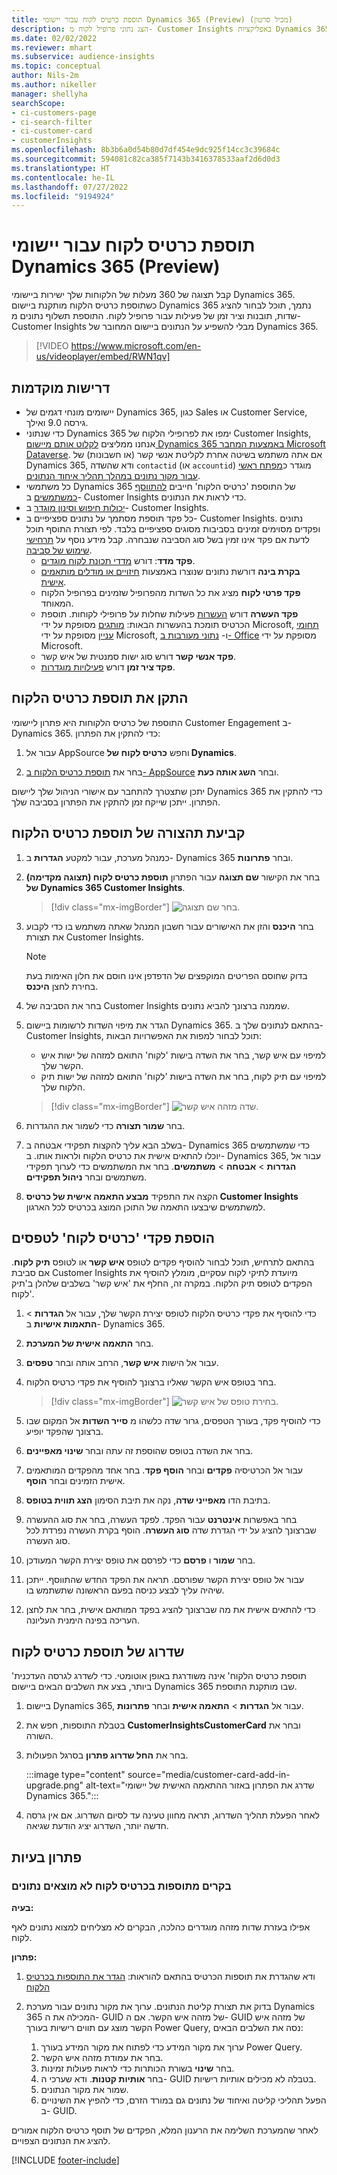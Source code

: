 ```yaml
---
title: תוספת כרטיס לקוח עבור יישומי Dynamics 365 ‏(Preview‏) (מכיל סרטון)
description: הצג נתוני פרופיל לקוח מ- Customer Insights באפליקציות Dynamics 365 באמצעות התוספת הזו.
ms.date: 02/02/2022
ms.reviewer: mhart
ms.subservice: audience-insights
ms.topic: conceptual
author: Nils-2m
ms.author: nikeller
manager: shellyha
searchScope:
- ci-customers-page
- ci-search-filter
- ci-customer-card
- customerInsights
ms.openlocfilehash: 8b3b6a0d54b80d7df454e9dc925f14cc3c39684c
ms.sourcegitcommit: 594081c82ca385f7143b3416378533aaf2d6d0d3
ms.translationtype: HT
ms.contentlocale: he-IL
ms.lasthandoff: 07/27/2022
ms.locfileid: "9194924"
---
```

# <a name="customer-card-add-in-for-dynamics-365-apps-preview"></a>תוספת כרטיס לקוח עבור יישומי Dynamics 365 ‏(Preview)

קבל תצוגה של 360 מעלות של הלקוחות שלך ישירות ביישומי Dynamics 365. כשתוספת כרטיס הלקוח מותקנת ביישום Dynamics 365 נתמך, תוכל לבחור להציג שדות, תובנות וציר זמן של פעילות עבור פרופיל לקוח. התוספת תשלוף נתונים מ- Customer Insights מבלי להשפיע על הנתונים ביישום המחובר של Dynamics 365.

> [!VIDEO https://www.microsoft.com/en-us/videoplayer/embed/RWN1qv]

## <a name="prerequisites"></a>‏‫דרישות מוקדמות‬

- יישומים מונחי דגמים של Dynamics 365, כגון Sales או Customer Service, גירסה 9.0 ואילך.
- כדי שנתוני Dynamics 365 ימפו את לפרופילי הלקוח של Customer Insights, אנחנו ממליצים [לקלוט אותם מיישום Dynamics 365 באמצעות המחבר Microsoft Dataverse](connect-power-query.md). אם אתה משתמש בשיטה אחרת לקליטת אנשי קשר (או חשבונות) של Dynamics 365, ודא שהשדה `contactid` (או `accountid`) מוגדר כ[מפתח ראשי עבור מקור נתונים במהלך תהליך איחוד הנתונים](map-entities.md#select-primary-key-and-semantic-type-for-attributes).
- כל משתמשי Dynamics 365 של התוספת 'כרטיס הלקוח' חייבים [להתווסף כמשתמשים](permissions.md) ב- Customer Insights כדי לראות את הנתונים.
- [יכולות חיפוש וסינון מוגדר](search-filter-index.md) ב- Customer Insights.
- כל פקד תוספת מסתמך על נתונים ספציפיים ב- Customer Insights. נתונים ופקדים מסוימים זמינים בסביבות מסוגים ספציפיים בלבד. לפי תצורת התוסף תוכל לדעת אם פקד אינו זמין בשל סוג הסביבה שנבחרה. קבל מידע נוסף על [תרחישי שימוש של סביבה](work-with-business-accounts.md).
  - **פקד מדד**: דורש [מדדי תכונת לקוח מוגדים](measures.md).
  - **בקרת בינה** דורשת נתונים שנוצרו באמצעות [חיזויים או מודלים מותאמים אישית](predictions-overview.md).
  - **פקד פרטי לקוח** מציג את כל השדות מהפרופיל שזמינים בפרופיל הלקוח המאוחד.
  - **פקד העשרה** דורש [העשרות](enrichment-hub.md) פעילות שחלות על פרופילי לקוחות. תוספת הכרטיס תומכת בהעשרות הבאות: [מותגים](enrichment-microsoft.md) מסופקת על ידי Microsoft, [תחומי עניין](enrichment-microsoft.md) מסופקת על ידי Microsoft, ו- [נתוני מעורבות ב- Office‬](enrichment-office.md) מסופקת על ידי Microsoft.
  - **פקד אנשי קשר** דורש סוג ישות סמנטית של איש קשר.
  - **פקד ציר זמן** דורש [פעילויות מוגדרות](activities.md).

## <a name="install-the-customer-card-add-in"></a>התקן את תוספת כרטיס הלקוח

התוספת של כרטיס הלקוחות היא פתרון ליישומי Customer Engagement ב- Dynamics 365. כדי להתקין את הפתרון:

1. עבור אל AppSource וחפש **כרטיס לקוח של Dynamics**.

1. בחר את [תוספת כרטיס הלקוח ב- AppSource](https://appsource.microsoft.com/product/dynamics-365/mscrm.dynamics_365_customer_insights_customer_card_addin?tab=Overview) ובחר **השג אותה כעת**.

יתכן שתצטרך להתחבר עם אישורי הניהול שלך ליישום Dynamics 365 כדי להתקין את הפתרון. ייתכן שייקח זמן להתקין את הפתרון בסביבה שלך.

## <a name="configure-the-customer-card-add-in"></a>קביעת תהצורה של תוספת כרטיס הלקוח

1. כמנהל מערכת, עבור למקטע **הגדרות** ב- Dynamics 365 ובחר **פתרונות**.

1. בחר את הקישור **שם תצוגה** עבור הפתרון **תוספת כרטיס לקוח (תצוגה מקדימה) של Dynamics 365 Customer Insights**.

   > [!div class="mx-imgBorder"]
   > ![‏‏בחר שם תצוגה.](media/select-display-name.png "‏‏בחר שם תצוגה.")

1. בחר **היכנס** והזן את האישורים עבור חשבון המנהל שאתה משתמש בו כדי לקבוע את תצורת Customer Insights.

   > [!NOTE]
   > בדוק שחוסם הפריטים המוקפצים של הדפדפן אינו חוסם את חלון האימות בעת בחירת לחצן **היכנס**.

1. בחר את הסביבה של Customer Insights שממנה ברצונך להביא נתונים.

1. הגדר את מיפוי השדות לרשומות ביישום Dynamics 365. בהתאם לנתונים שלך ב- Customer Insights, תוכל לבחור למפות את האפשרויות הבאות:
   - למיפוי עם איש קשר, בחר את השדה בישות 'לקוח' התואם למזהה של ישות איש הקשר שלך.
   - למיפוי עם תיק לקוח, בחר את השדה בישות 'לקוח' התואם למזהה של ישות תיק הלקוח שלך.

   > [!div class="mx-imgBorder"]
   > ![שדה מזהה איש קשר.](media/contact-id-field.png "שדה מזהה איש קשר.")

1. בחר **שמור תצורה** כדי לשמור את ההגדרות.

1. בשלב הבא עליך להקצות תפקידי אבטחה ב- Dynamics 365 כדי שמשתמשים יוכלו להתאים אישית את כרטיס הלקוח ולראות אותו. ב- Dynamics 365, עבור אל **הגדרות** > **אבטחה** > **משתמשים**. בחר את המשתמשים כדי לערוך תפקידי משתמשים ובחר **ניהול תפקידים**.

1. הקצה את התפקיד **מבצע התאמה אישית של כרטיס Customer Insights** למשתמשים שיבצעו התאמה של התוכן המוצג בכרטיס לכל הארגון.

## <a name="add-customer-card-controls-to-forms"></a>הוספת פקדי 'כרטיס לקוח' לטפסים

בהתאם לתרחיש, תוכל לבחור להוסיף פקדים לטופס **איש קשר** או לטופס **תיק לקוח**. אם סביבת Customer Insights מיועדת לתיקי לקוח עסקיים, מומלץ להוסיף את הפקדים לטופס תיק הלקוח. במקרה זה, החלף את 'איש קשר' בשלבים שלהלן ב'תיק לקוח'.

1. כדי להוסיף את פקדי כרטיס הלקוח לטופס יצירת הקשר שלך, עבור אל **הגדרות** > **התאמות אישיות** ב- Dynamics 365.

1. בחר **התאמה אישית של המערכת**.

1. עבור אל הישות **איש קשר**, הרחב אותה ובחר **טפסים**.

1. בחר בטופס איש הקשר שאליו ברצונך להוסיף את פקדי כרטיס הלקוח.

    > [!div class="mx-imgBorder"]
    > ![בחירת טופס של איש קשר.](media/contact-active-forms.png "בחר טופס איש קשר.")

1. כדי להוסיף פקד, בעורך הטפסים, גרור שדה כלשהו מ **סייר השדות** אל המקום שבו ברצונך שהפקד יופיע.

1. בחר את השדה בטופס שהוספת זה עתה ובחר **שינוי מאפיינים**.

1. עבור אל הכרטיסיה **פקדים** ובחר **הוסף פקד**. בחר אחד מהפקדים המותאמים אישית הזמינים ובחר **הוסף**.

1. בתיבת הדו **מאפייני שדה**, נקה את תיבת הסימון **הצג תווית בטופס**.

1. בחר באפשרות **אינטרנט** עבור הפקד. לפקד העשרה, בחר את סוג ההעשרה שברצונך להציג על ידי הגדרת שדה **סוג העשרה**. הוסף בקרת העשרה נפרדת לכל סוג העשרה.

1. בחר **שמור** ו **פרסם** כדי לפרסם את טופס יצירת הקשר המעודכן.

1. עבור אל טופס יצירת הקשר שפורסם. תראה את הפקד החדש שהתווסף. ייתכן שיהיה עליך לבצע כניסה בפעם הראשונה שתשתמש בו.

1. כדי להתאים אישית את מה שברצונך להציג בפקד המותאם אישית, בחר את לחצן העריכה בפינה הימנית העליונה.

## <a name="upgrade-customer-card-add-in"></a>שדרוג של תוספת כרטיס לקוח

'תוספת כרטיס הלקוח' אינה משודרגת באופן אוטומטי. כדי לשדרג לגרסה העדכנית ביותר, בצע את השלבים הבאים ביישום Dynamics 365 שבו מותקנת התוספת.

1. ביישום Dynamics 365, עבור אל **הגדרות** > **התאמה אישית** ובחר **פתרונות**.

1. בטבלת התוספות, חפש את **CustomerInsightsCustomerCard** ובחר את השורה.

1. בחר את **החל שדרוג פתרון** בסרגל הפעולות.

   :::image type="content" source="media/customer-card-add-in-upgrade.png" alt-text="שדרג את הפתרון באזור ההתאמה האישית של יישומי Dynamics 365.":::

1. לאחר הפעלת תהליך השדרוג, תראה מחוון טעינה עד לסיום השדרוג. אם אין גרסה חדשה יותר, השדרוג יציג הודעת שגיאה.

## <a name="troubleshooting"></a>פתרון בעיות

### <a name="controls-from-customer-card-add-in-dont-find-data"></a>בקרים מתוספות בכרטיס לקוח לא מוצאים נתונים

**בעיה:**

אפילו בעזרת שדות מזהה מוגדרים כהלכה, הבקרים לא מצליחים למצוא נתונים לאף לקוח.  

**פתרון:**

1. ודא שהגדרת את תוספות הכרטיס בהתאם להוראות: [הגדר את התוספות בכרטיס הלקוח](#configure-the-customer-card-add-in)

1. בדוק את תצורת קליטת הנתונים. ערוך את מקור נתונים עבור מערכת Dynamics 365 המכילה את ה- GUID של מזהה איש הקשר. אם ה- GUID של מזהה איש הקשר מוצג עם תווים רישיות בעורך Power Query, נסה את השלבים הבאים:
    1. ערוך את מקור המידע כדי לפתוח את מקור המידע בעורך Power Query.
    1. בחר את עמודת מזהה איש הקשר.
    1. בחר **שינוי** בשורת הכותרות כדי לראות פעולות זמינות.
    1. בחר **אותיות קטנות**. ודא שערכי ה- GUID בטבלה לא מכילים אותיות רישיות.
    1. שמור את מקור הנתונים.
    1. הפעל תהליכי קליטה ואיחוד של נתונים גם במורד הזרם, כדי להפיץ את השינויים ב- GUID.

לאחר שהמערכת השלימה את הרענון המלא, הפקדים של תוסף כרטיס הלקוח אמורים להציג את הנתונים הצפויים.

[!INCLUDE [footer-include](includes/footer-banner.md)]

